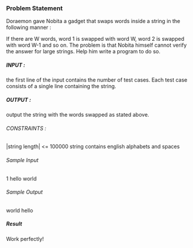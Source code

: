 <h3>Problem Statement</h3>

Doraemon gave Nobita a gadget that swaps words inside a string in the following manner :

If there are W words, word 1 is swapped with word W, word 2 is swapped with word W-1 and so on. The problem is that Nobita himself cannot verify the answer for large strings. Help him write a program to do so.

<h5>INPUT :</h5>

the first line of the input contains the number of test cases. Each test case consists of a single line containing the string.

<h5>OUTPUT :</h5>

output the string with the words swapped as stated above.

<h6>CONSTRAINTS :</h6>

|string length| <= 100000
string contains english alphabets and spaces

<h6>Sample Input</h6>

1
hello world

<h6>Sample Output</h6>

world hello

<h5>Result</h5>

Work perfectly!